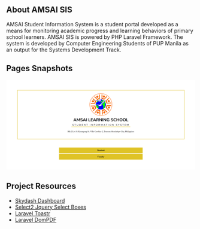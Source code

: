 

## About AMSAI SIS

AMSAI Student Information System is a student portal developed as a means for monitoring academic progress and learning behaviors of primary school learners. AMSAI SIS is powered by PHP Laravel Framework. The system is developed by Computer Engineering Students of PUP Manila as an output for the Systems Development Track.

## Pages Snapshots

<img src="https://raw.githubusercontent.com/Ms-Yosa/ESS-Project/master/public/Assets/LandingPage.png" width="800" class="text-center"/>

## Project Resources

- <a href="https://technext.github.io/skydash/#">Skydash Dashboard</a>
- <a href="https://select2.org/">Select2 Jquery Select Boxes</a>
- <a href="https://github.com/brian2694/laravel-toastr">Laravel Toastr</a>
- <a href="https://github.com/barryvdh/laravel-dompdf">Laravel DomPDF</a>
